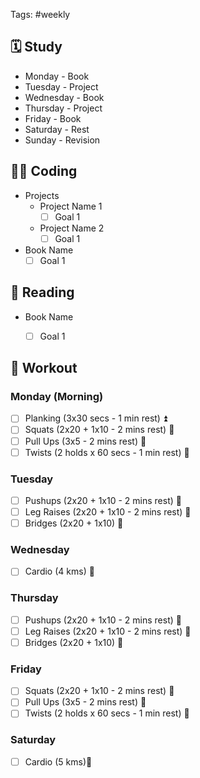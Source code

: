 Tags: #weekly

## 🗓️ Study 

- Monday - Book
- Tuesday - Project
- Wednesday - Book
- Thursday - Project
- Friday - Book
- Saturday - Rest
- Sunday - Revision 

## 🧑‍💻 Coding

- Projects
	- Project Name 1
		- [ ] Goal 1
	- Project Name 2
		- [ ] Goal 1
- Book Name
	- [ ] Goal 1
	
## 📖 Reading

- Book Name
	- [ ] Goal 1


## 💪 Workout

###  Monday (Morning)

- [ ] Planking (3x30 secs - 1 min rest) ⏫ 
- [ ] Squats (2x20 + 1x10  - 2 mins rest) 🔺 
- [ ] Pull Ups (3x5  - 2 mins rest) 🔺 
- [ ] Twists (2 holds x 60 secs  - 1 min rest) 🔺 

### Tuesday 

- [ ] Pushups (2x20 + 1x10  - 2 mins rest) 🔺
- [ ] Leg Raises (2x20 + 1x10  - 2 mins rest) 🔺 
- [ ] Bridges (2x20 + 1x10) 🔺 

### Wednesday

- [ ] Cardio (4 kms) 🔺  

### Thursday 

- [ ] Pushups (2x20 + 1x10  - 2 mins rest) 🔺 
- [ ] Leg Raises (2x20 + 1x10  - 2 mins rest) 🔺 
- [ ] Bridges (2x20 + 1x10) 🔺 
### Friday

- [ ] Squats (2x20 + 1x10  - 2 mins rest) 🔺 
- [ ] Pull Ups (3x5  - 2 mins rest) 🔺 
- [ ] Twists  (2 holds x 60 secs  - 1 min rest) 🔺 
### Saturday

- [ ] Cardio (5 kms)🔺 
